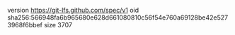 version https://git-lfs.github.com/spec/v1
oid sha256:566948fa6b965680e628d661080810c56f54e760a69128be42e5273968f6bbef
size 3707
